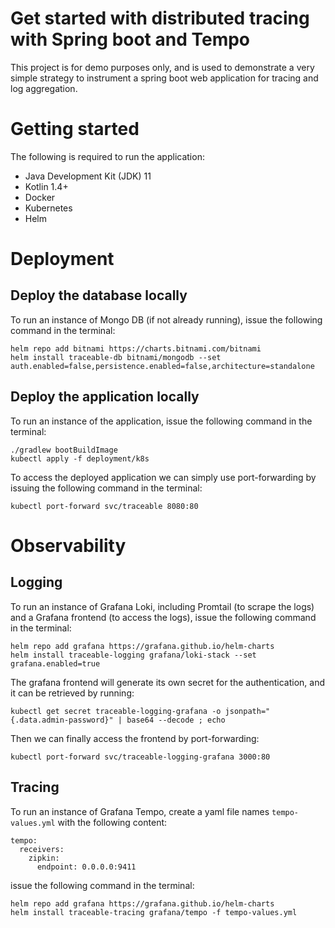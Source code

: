 # Get started with distributed tracing with Spring boot and Tempo 

This project is for demo purposes only, and is used to demonstrate a very simple strategy to instrument a spring boot
web application for tracing and log aggregation.

# Getting started

The following is required to run the application:

- Java Development Kit (JDK) 11
- Kotlin 1.4+
- Docker
- Kubernetes
- Helm

# Deployment

## Deploy the database locally

To run an instance of Mongo DB (if not already running), issue the following command in the terminal:

```shell
helm repo add bitnami https://charts.bitnami.com/bitnami
helm install traceable-db bitnami/mongodb --set auth.enabled=false,persistence.enabled=false,architecture=standalone
```

## Deploy the application locally

To run an instance of the application, issue the following command in the terminal:

```shell
./gradlew bootBuildImage
kubectl apply -f deployment/k8s
```

To access the deployed application we can simply use port-forwarding by issuing the following command in the terminal:

```shell
kubectl port-forward svc/traceable 8080:80
```

# Observability

## Logging

To run an instance of Grafana Loki, including Promtail (to scrape the logs) and a Grafana frontend (to access the logs),
issue the following command in the terminal:

```shell
helm repo add grafana https://grafana.github.io/helm-charts
helm install traceable-logging grafana/loki-stack --set grafana.enabled=true
```

The grafana frontend will generate its own secret for the authentication, and it can be retrieved by running:

```shell
kubectl get secret traceable-logging-grafana -o jsonpath="{.data.admin-password}" | base64 --decode ; echo
```

Then we can finally access the frontend by port-forwarding:

```shell
kubectl port-forward svc/traceable-logging-grafana 3000:80
```

## Tracing

To run an instance of Grafana Tempo, create a yaml file names `tempo-values.yml` with the following content:

```shell
tempo:
  receivers:
    zipkin:
      endpoint: 0.0.0.0:9411
```

issue the following command in the terminal:

```shell
helm repo add grafana https://grafana.github.io/helm-charts
helm install traceable-tracing grafana/tempo -f tempo-values.yml
```
